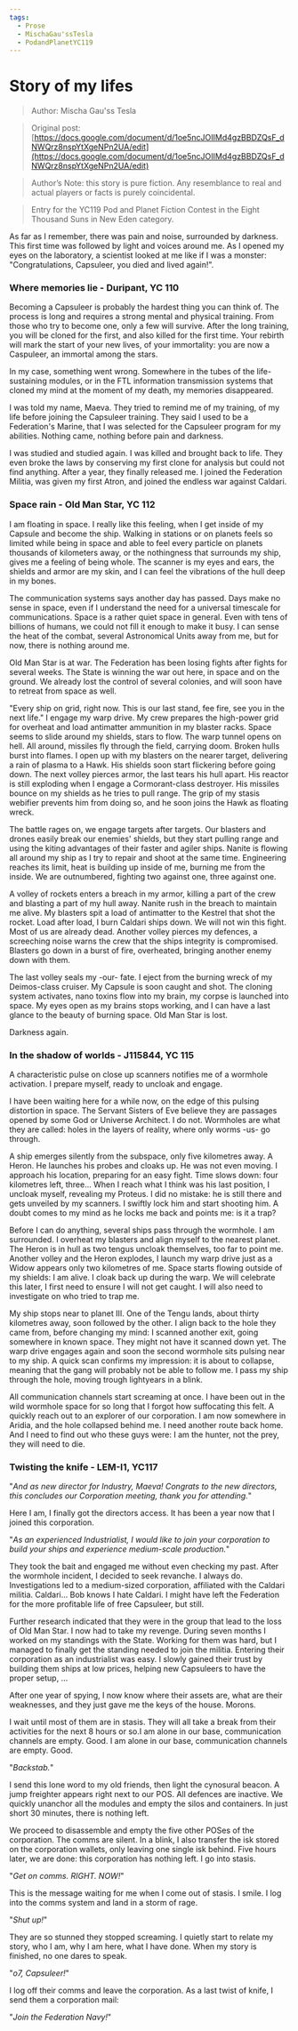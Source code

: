 ```yaml
---
tags:
  - Prose
  - MischaGau'ssTesla
  - PodandPlanetYC119
---
```


# Story of my lifes

> Author: Mischa Gau'ss Tesla

> Original post: [https://docs.google.com/document/d/1oe5ncJOIIMd4gzBBDZQsF_dNWQrz8nspYtXgeNPn2UA/edit](https://docs.google.com/document/d/1oe5ncJOIIMd4gzBBDZQsF_dNWQrz8nspYtXgeNPn2UA/edit)

> Author’s Note: this story is pure fiction. Any resemblance to real and actual players or facts is purely coincidental.

> Entry for the YC119 Pod and Planet Fiction Contest in the Eight Thousand Suns in New Eden category.


As far as I remember, there was pain and noise, surrounded by darkness. This first time was followed by light and voices around me. As I opened my eyes on the laboratory, a scientist looked at me like if I was a monster: "Congratulations, Capsuleer, you died and lived again!".

### Where memories lie - Duripant, YC 110

Becoming a Capsuleer is probably the hardest thing you can think of. The process is long and requires a strong mental and physical training. From those who try to become one, only a few will survive. After the long training, you will be cloned for the first, and also killed for the first time. Your rebirth will mark the start of your new lives, of your immortality: you are now a Caspuleer, an immortal among the stars.

In my case, something went wrong. Somewhere in the tubes of the life-sustaining modules, or in the FTL information transmission systems that cloned my mind at the moment of my death, my memories disappeared.

I was told my name, Maeva. They tried to remind me of my training, of my life before joining the Capsuleer training. They said I used to be a Federation's Marine, that I was selected for the Capsuleer program for my abilities. Nothing came, nothing before pain and darkness.

I was studied and studied again. I was killed and brought back to life. They even broke the laws by conserving my first clone for analysis but could not find anything. After a year, they finally released me. I joined the Federation Militia, was given my first Atron, and joined the endless war against Caldari.

### Space rain - Old Man Star, YC 112

I am floating in space. I really like this feeling, when I get inside of my Capsule and become the ship. Walking in stations or on planets feels so limited while being in space and able to feel every particle on planets thousands of kilometers away, or the nothingness that surrounds my ship, gives me a feeling of being whole. The scanner is my eyes and ears, the shields and armor are my skin, and I can feel the vibrations of the hull deep in my bones.

The communication systems says another day has passed. Days make no sense in space, even if I understand the need for a universal timescale for communications. Space is a rather quiet space in general. Even with tens of billions of humans, we could not fill it enough to make it busy. I can sense the heat of the combat, several Astronomical Units away from me, but for now, there is nothing around me.

Old Man Star is at war. The Federation has been losing fights after fights for several weeks. The State is winning the war out here, in space and on the ground. We already lost the control of several colonies, and will soon have to retreat from space as well.

"Every ship on grid, right now. This is our last stand, fee fire, see you in the next life."
I engage my warp drive. My crew prepares the high-power grid for overheat and load antimatter ammunition in my blaster racks. Space seems to slide around my shields, stars to flow. The warp tunnel opens on hell. All around, missiles fly through the field, carrying doom. Broken hulls burst into flames. I open up with my blasters on the nearer target, delivering a rain of plasma to a Hawk. His shields soon start flickering before going down. The next volley pierces armor, the last tears his hull apart. His reactor is still exploding when I engage a Cormorant-class destroyer. His missiles bounce on my shields as he tries to pull range. The grip of my stasis webifier prevents him from doing so, and he soon joins the Hawk as floating wreck.

The battle rages on, we engage targets after targets. Our blasters and drones easily break our enemies' shields, but they start pulling range and using the kiting advantages of their faster and agiler ships. Nanite is flowing all around my ship as I try to repair and shoot at the same time. Engineering reaches its limit, heat is building up inside of me, burning me from the inside. We are outnumbered, fighting two against one, three against one.

A volley of rockets enters a breach in my armor, killing a part of the crew and blasting a part of my hull away. Nanite rush in the breach to maintain me alive. My blasters spit a load of antimatter to the Kestrel that shot the rocket. Load after load, I burn Caldari ships down. We will not win this fight. Most of us are already dead. Another volley pierces my defences, a screeching noise warns the crew that the ships integrity is compromised. Blasters go down in a burst of fire, overheated, bringing another enemy down with them.

The last volley seals my -our- fate. I eject from the burning wreck of my Deimos-class cruiser. My Capsule is soon caught and shot. The cloning system activates, nano toxins flow into my brain, my corpse is launched into space. My eyes open as my brains stops working, and I can have a last glance to the beauty of burning space. Old Man Star is lost.

Darkness again.

### In the shadow of worlds - J115844, YC 115

A characteristic pulse on close up scanners notifies me of a wormhole activation. I prepare myself, ready to uncloak and engage.

I have been waiting here for a while now, on the edge of this pulsing distortion in space. The Servant Sisters of Eve believe they are passages opened by some God or Universe Architect. I do not. Wormholes are what they are called: holes in the layers of reality, where only worms -us- go through.

A ship emerges silently from the subspace, only five kilometres away. A Heron. He launches his probes and cloaks up. He was not even moving. I approach his location, preparing for an easy fight. Time slows down: four kilometres left, three... When I reach what I think was his last position, I uncloak myself, revealing my Proteus. I did no mistake: he is still there and gets unveiled by my scanners. I swiftly lock him and start shooting him. A doubt comes to my mind as he locks me back and points me: is it a trap?

Before I can do anything, several ships pass through the wormhole. I am surrounded. I overheat my blasters and align myself to the nearest planet. The Heron is in hull as two tengus uncloak themselves, too far to point me. Another volley and the Heron explodes, I launch my warp drive just as a Widow appears only two kilometres of me. Space starts flowing outside of my shields: I am alive. I cloak back up during the warp. We will celebrate this later, I first need to ensure I will not get caught. I will also need to investigate on who tried to trap me.

My ship stops near to planet III. One of the Tengu lands, about thirty kilometres away, soon followed by the other. I align back to the hole they came from, before changing my mind: I scanned another exit, going somewhere in known space. They might not have it scanned down yet. The warp drive engages again and soon the second wormhole sits pulsing near to my ship. A quick scan confirms my impression: it is about to collapse, meaning that the gang will probably not be able to follow me. I pass my ship through the hole, moving trough lightyears in a blink.

All communication channels start screaming at once. I have been out in the wild wormhole space for so long that I forgot how suffocating this felt. A quickly reach out to an explorer of our corporation. I am now somewhere in Aridia, and the hole collapsed behind me. I need another route back home. And I need to find out who these guys were: I am the hunter, not the prey, they will need to die.


### Twisting the knife - LEM-I1, YC117

"*And as new director for Industry, Maeva! Congrats to the new directors, this concludes our Corporation meeting, thank you for attending.*"

Here I am, I finally got the directors access. It has been a year now that I joined this corporation.

"*As an experienced Industrialist, I would like to join your corporation to build your ships and experience medium-scale production.*"

They took the bait and engaged me without even checking my past. After the wormhole incident, I decided to seek revanche. I always do. Investigations led to a medium-sized corporation, affiliated with the Caldari militia. Caldari... Bob knows I hate Caldari. I might have left the Federation for the more profitable life of free Capsuleer, but still.

Further research indicated that they were in the group that lead to the loss of Old Man Star. I now had to take my revenge. During seven months I worked on my standings with the State. Working for them was hard, but I managed to finally get the standing needed to join the militia. Entering their corporation as an industrialist was easy. I slowly gained their trust by building them ships at low prices, helping new Capsuleers to have the proper setup, ...

After one year of spying, I now know where their assets are, what are their weaknesses, and they just gave me the keys of the house. Morons.

I wait until most of them are in stasis. They will all take a break from their activities for the next 8 hours or so.I am alone in our base, communication channels are empty. Good.
I am alone in our base, communication channels are empty. Good.

"*Backstab.*"

I send this lone word to my old friends, then light the cynosural beacon. A jump freighter appears right next to our POS. All defences are inactive. We quickly unanchor all the modules and empty the silos and containers. In just short 30 minutes, there is nothing left.

We proceed to disassemble and empty the five other POSes of the corporation. The comms are silent. In a blink, I also transfer the isk stored on the corporation wallets, only leaving one single isk behind. Five hours later, we are done: this corporation has nothing left. I go into stasis.

"*Get on comms. RIGHT. NOW!*"

This is the message waiting for me when I come out of stasis. I smile. I log into the comms system and land in a storm of rage.

"*Shut up!*"

They are so stunned they stopped screaming. I quietly start to relate my story, who I am, why I am here, what I have done. When my story is finished, no one dares to speak.

"*o7, Capsuleer!*"

I log off their comms and leave the corporation. As a last twist of knife, I send them a corporation mail:

"*Join the Federation Navy!*"
